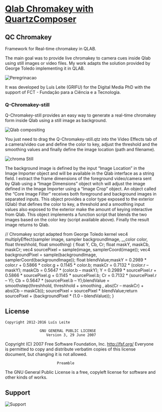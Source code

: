 # [Qlab Chromakey with QuartzComposer](http://www.virtualmarionette.grifu.com)

## QC Chromakey

Framework for Real-time chromakey in QLAB.

The main goal was to provide live chromakey to camera cues inside Qlab using still images or video files. My work  adapts the solution provided by George Toledo implementing it in QLAB.

![Peregrinacao](http://www.grifu.com/vm/wp-content/uploads/2014/05/s8.jpg)

It was developed by Luís Leite (GRIFU) for the Digital Media PhD with the support of FCT - Fundação para a Ciência e a Tecnologia.

### Q-Chromakey-still
Q-Chromakey-still provides an easy way to generate a real-time chromakey form inside Qlab using a still image as background.

![Qlab compositing](http://www.grifu.com/vm/wp-content/uploads/2014/05/s9.jpg)

You just need to drag the Q-Chromakey-still.qtz into the Video Effects tab of a camera/video cue and define the color to key, adjust the threshold and the smoothing values and finally define the image location (path and filename).

![chroma Still](http://www.grifu.com/vm/wp-content/uploads/2014/05/s11.jpg)

The background image is defined by the input “Image Location” in the Image Importer object and will be available in the Qlab interface as a string field. I extract the frame dimensions of the foreground video/camera sent by Qlab using a “Image Dimensions” object witch will adjust the image defined in the Image Importer using a “Image Crop” object. An object called the “Core Image Filter” receives both foreground and background images in separated inputs. This object provides a color type exposed to the exterior (Qlab) that defines the color to key, a threshold and a smoothing input values also exposed to the exterior make the amount of keying interactive from Qlab. This object implements a function script that blends the two images based on the color key (script available above). Finally the result image returns to Qlab.

// Chromakey script adapted from George Toledo
kernel vec4 multiplyEffect(sampler image, sampler backgroundImage, __color color, float threshhold, float smoothing)
{
float Y, Cb, Cr;
float maskY, maskCb, maskCr;
vec4 sourcePixel = sample(image, samplerCoord(image));
vec4 backgroundPixel = sample(backgroundImage, samplerCoord(backgroundImage));
float blendValue;maskY = 0.2989 * color.r + 0.5866 * color.g + 0.1145 * color.b;
maskCr = 0.7132 * (color.r – maskY);
maskCb = 0.5647 * (color.b – maskY);
Y = 0.2989 * sourcePixel.r + 0.5866 * sourcePixel.g + 0.1145 * sourcePixel.b;
Cr = 0.7132 * (sourcePixel.r – Y);
Cb = 0.5647 * (sourcePixel.b – Y);blendValue = smoothstep(threshhold, threshhold + smoothing , abs(Cr – maskCr) + abs(Cb – maskCb));
sourcePixel = sourcePixel * blendValue;return sourcePixel + (backgroundPixel * (1.0 – blendValue));
}



## License

    Copyright 2012-2016 Luís Leite

                    GNU GENERAL PUBLIC LICENSE
                       Version 3, 29 June 2007

 Copyright (C) 2007 Free Software Foundation, Inc. <http://fsf.org/>
 Everyone is permitted to copy and distribute verbatim copies
 of this license document, but changing it is not allowed.

                            Preamble

  The GNU General Public License is a free, copyleft license for
software and other kinds of works.




## Support

![Support](http://www.virtualmarionette.grifu.com)

